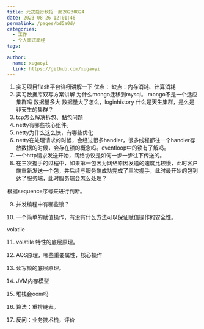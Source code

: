 ```yaml
---
title: 元戎启行秋招一面20230824
date: 2023-08-26 12:01:46
permalink: /pages/bd5a0d/
categories:
  - 工作
  - 个人面试面经
tags:
  - 
author: 
  name: xugaoyi
  link: https://github.com/xugaoyi
---
```

1. 实习项目flash平台详细讲解一下
优点：
缺点：内存消耗、计算消耗
2. 实习数据库双写方案讲解
为什么mongo迁移到mysql。 mongo不是一个适应集群吗
数据量多大
数据量大了怎么，loginhistory
什么是天生集群，是么是非天生的集群？
3. tcp怎么解决拆包、黏包问题
3. netty有哪些核心组件。
3. netty为什么这么快，有哪些优化
3. netty在处理请求的时候，会经过很多handler，很多线程都往一个handler存放数据的时候，会存在锁的概念吗。eventloop中的锁有了解吗。
3. 一个http请求发送开始，网络协议是如何一步一步往下传送的。
3. 在三次握手的过程中，如果第一包因为网络原因发送的速度比较慢，此时客户端重新发送一个包，并后续与服务端成功完成了三次握手，此时最开始的包到达了服务端，此时服务端会怎么处理？

根据sequence序号来进行判断。



9. 并发编程中有哪些锁？

10. 一个简单的赋值操作，有没有什么方法可以保证赋值操作的安全性。

volatile

11. volatile 特性的底层原理。
12. AQS原理，哪些重要属性，核心操作
13. 读写锁的底层原理。
14. JVM内存模型
15. 堆栈会oom吗
16. 算法：重排链表。

17. 反问：业务技术栈，评价
